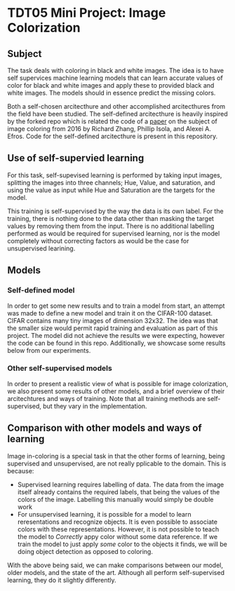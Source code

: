 <!--<h3><b>Colorful Image Colorization</b></h3>-->
# TDT05 Mini Project: Image Colorization
## Subject
The task deals with coloring in black and white images. The idea is to have self supervices machine learning models that can learn accurate values of color for black and white images and apply these to provided black and white images. The models should in essence predict the missing colors.

Both a self-chosen arcitecthure and other accomplished arcitecthures from the field have been studied. The self-defined arcitecthure is heavily inspired by the forked repo which is related the code of a [paper](https://arxiv.org/pdf/1603.08511.pdf) on the subject of image coloring from 2016 by Richard Zhang, Phillip Isola, and Alexei A. Efros. Code for the self-defined arcitecthure is present in this repository.

## Use of self-supervied learning
For this task, self-supevised learning is performed by taking input images, splitting the images into three channels; Hue, Value, and saturation, and using the value as input while Hue and Saturation are the targets for the model. 

This training is self-supervised by the way the data is its own label. For the training, there is nothing done to the data other than masking the target values by removing them from the input. There is no additional labelling performed as would be required for supervised learning, nor is the model completely without correcting factors as would be the case for unsupervised learining.
## Models
### Self-defined model
In order to get some new results and to train a model from start, an attempt was made to define a new model and train it on the CIFAR-100 dataset. CIFAR contains many tiny images of dimension 32x32. The idea was that the smaller size would permit rapid training and evaluation as part of this project. The model did not achieve the results we were expecting, however the code can be found in this repo. Additionally, we showcase some results below from our experiments.

### Other self-supervised models
In order to present a realistic view of what is possible for image colorization, we also present some results of other models, and a brief overview of their arcitechtures and ways of training. Note that all training methods are self-supervised, but they vary in the implementation.

## Comparison with other models and ways of learning
Image in-coloring is a special task in that the other forms of learning, being supervised and unsupervised, are not really pplicable to the domain. This is because:
- Supervised learning requires labelling of data. The data from the image itself already contains the required labels, that being the values of the colors of the image. Labelling this manually would simply be double work
- For unsupervised learning, it is possible for a model to learn reresentations and recognize objects. It is even possible to associate colors with these representations. However, it is not possible to teach the model to _Correctly_ appy color without some data reference. If we train the model to just apply _some_ color to the objects it finds, we will be doing object detection as opposed to coloring.

With the above being said, we can make comparisons between our model, older models, and the state of the art. Although all perform self-supervised learning, they do it slightly differently.